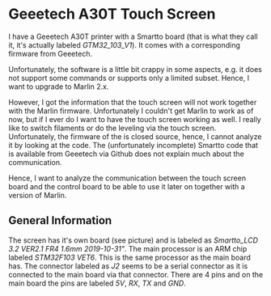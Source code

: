 # Geeetech A30T Touch Screen

I have a Geeetech A30T printer with a Smartto board (that is what they call it, it's actually labeled *GTM32\_103\_V1*). It comes with a corresponding firmware from Geeetech.

Unfortunately, the software is a little bit crappy in some aspects, e.g. it does not support some commands or supports only a limited subset. Hence, I want to upgrade to Marlin 2.x.

However, I got the information that the touch screen will not work together with the Marlin firmware. Unfortunately I couldn't get Marlin to work as of now, but if I ever do I want to have the touch screen working as well. I really like to switch filaments or do the leveling via the touch screen. Unfortunately, the firmware of the is closed source, hence, I cannot analyze it by looking at the code. The (unfortunately incomplete) Smartto code that is available from Geeetech via Github does not explain much about the communication.

Hence, I want to analyze the communication between the touch screen board and the control board to be able to use it later on together with a version of Marlin.

## General Information

The screen has it's own board (see picture) and is labeled as *Smartto\_LCD 3.2 VER2.1 FR4 1.6mm 2019-10-31"*. The main processor is an ARM chip labeled *STM32F103 VET6*. This is the same processor as the main board has. The connector labeled as *J2* seems to be a serial connector as it is connected to the main board via that connector. There are 4 pins and on the main board the pins are labeled *5V*, *RX*, *TX* and *GND*. 